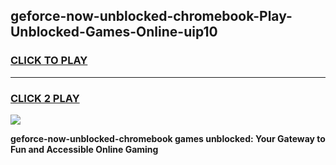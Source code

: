 
## geforce-now-unblocked-chromebook-Play-Unblocked-Games-Online-uip10
<h3>
<a href="https://premium76.site?title=geforce-now-unblocked-chromebook&ref=25A">CLICK TO PLAY</a></h3>
<hr>

<h3>
<a href="https://premium76.site?title=geforce-now-unblocked-chromebook&ref=25A">CLICK 2 PLAY</a>
  
</h3>

<a href="https://premium76.site?title=geforce-now-unblocked-chromebook&ref=25A"><img src="https://clearcache.store/games.png"></a>


**geforce-now-unblocked-chromebook games unblocked: Your Gateway to Fun and Accessible Online Gaming**
